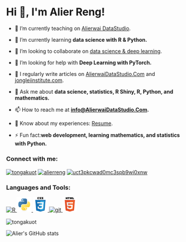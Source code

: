 <h1 align="left">Hi 👋, I'm Alier Reng!</h1>


- 🔭 I’m currently teaching on [Alierwai DataStudio](https://www.youtube.com/@AlierwaiDataStudio).

- 🌱 I’m currently learning **data science with R & Python.**

- 👯 I’m looking to collaborate on [data science & deep learning](https://www.alierwaidatastudio.com/).

- 🤝 I’m looking for help with **Deep Learning with PyTorch.**

- 📝 I regularly write articles on [AlierwaiDataStudio.Com](https://www.AlierwaiDataStudio.Com) and [jongleiinstitute.com](https://jongleiinstitute.com).

- 💬 Ask me about **data science, statistics, R Shiny, R, Python, and mathematics.**

- 📫 How to reach me at **info@AlierwaiDataStudio.Com.**

- 📄 Know about my experiences: [Resume](https://github.com/tongakuot/areng_cv/blob/main/Alier%20Reng%E2%80%99s%20resume.pdf).

- ⚡ Fun fact:**web development, learning mathematics, and statistics with Python.**

<h3 align="left">Connect with me:</h3>
<p align="left">
<a href="https://linkedin.com/in/tongakuot" target="blank"><img align="center" src="https://raw.githubusercontent.com/rahuldkjain/github-profile-readme-generator/master/src/images/icons/Social/linked-in-alt.svg" alt="tongakuot" height="30" width="40" /></a>
<a href="https://kaggle.com/alierreng" target="blank"><img align="center" src="https://raw.githubusercontent.com/rahuldkjain/github-profile-readme-generator/master/src/images/icons/Social/kaggle.svg" alt="alierreng" height="30" width="40" /></a>
<a href="https://www.youtube.com/@AlierwaiDataStudio" target="blank"><img align="center" src="https://raw.githubusercontent.com/rahuldkjain/github-profile-readme-generator/master/src/images/icons/Social/youtube.svg" alt="uct3pkcwad0mc3spb9wi0xnw" height="30" width="40" /></a>
</p>

<h3 align="left">Languages and Tools:</h3>
<p align="left"> <a href="https://www.r-project.org/" target="_blank"> <img src="https://www.r-project.org/logo/Rlogo.svg" alt="R" width="40" height="40"/> </a><a href="https://www.python.org" target="_blank"> <img src="https://raw.githubusercontent.com/devicons/devicon/master/icons/python/python-original.svg" alt="python" width="40" height="40"/> </a><a href="https://www.w3schools.com/css/" target="_blank"> <img src="https://raw.githubusercontent.com/devicons/devicon/master/icons/css3/css3-original-wordmark.svg" alt="css3" width="40" height="40"/> </a>  <a href="https://git-scm.com/" target="_blank"> <img src="https://www.vectorlogo.zone/logos/git-scm/git-scm-icon.svg" alt="git" width="40" height="40"/> </a> <a href="https://www.w3.org/html/" target="_blank"> <img src="https://raw.githubusercontent.com/devicons/devicon/master/icons/html5/html5-original-wordmark.svg" alt="html5" width="40" height="40"/> </a>  
</p>

<p><img align="center" src="https://github-readme-stats.vercel.app/api/top-langs?username=tongakuot&show_icons=true&locale=en&layout=compact" alt="tongakuot" /></p>

![Alier's GitHub stats](https://github-readme-stats.vercel.app/api?username=tongakuot&show_icons=true&theme=tokyonight)
